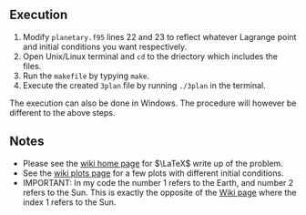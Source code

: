 ## Execution
 1. Modify `planetary.f95` lines 22 and 23 to reflect whatever Lagrange point and initial conditions you want respectively.
 2. Open Unix/Linux terminal and `cd` to the driectory which includes the files.
 3. Run the `makefile` by typying `make`.
 4. Execute the created `3plan` file by running `./3plan` in the terminal.
 
The execution can also be done in Windows. The procedure will however be different to the above steps.

## Notes
- Please see the [wiki home page](https://github.com/spyderkam/CR3BP/wiki) for $\LaTeX$ write up of the problem.
- See the [wiki plots page](https://github.com/spyderkam/CR3BP/wiki/Plots) for a few plots with different initial conditions.
- IMPORTANT: In my code the number 1 refers to the Earth, and number 2 refers to the Sun. This is exactly the opposite of the [Wiki page](https://github.com/spyderkam/CR3BP/wiki) where the index 1 refers to the Sun.
